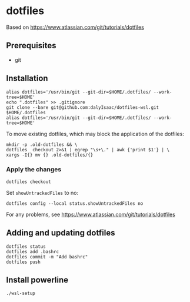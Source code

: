 # dotfiles

Based on https://www.atlassian.com/git/tutorials/dotfiles

## Prerequisites

- git

## Installation

``` shell
alias dotfiles='/usr/bin/git --git-dir=$HOME/.dotfiles/ --work-tree=$HOME'
echo ".dotfiles" >> .gitignore
git clone --bare git@github.com:dalyIsaac/dotfiles-wsl.git $HOME/.dotfiles
alias dotfiles='/usr/bin/git --git-dir=$HOME/.dotfiles/ --work-tree=$HOME'
```

To move existing dotfiles, which may block the application of the dotfiles:

``` shell
mkdir -p .old-dotfiles && \
dotfiles  checkout 2>&1 | egrep "\s+\." | awk {'print $1'} | \
xargs -I{} mv {} .old-dotfiles/{}
```

### Apply the changes

``` shell
dotfiles checkout
```

Set `showUntrackedFiles` to no:

``` shell
dotfiles config --local status.showUntrackedFiles no
```

For any problems, see https://www.atlassian.com/git/tutorials/dotfiles

## Adding and updating dotfiles

``` shell
dotfiles status
dotfiles add .bashrc
dotfiles commit -m "Add bashrc"
dotfiles push
```

## Install powerline

``` shell
./wsl-setup
```

